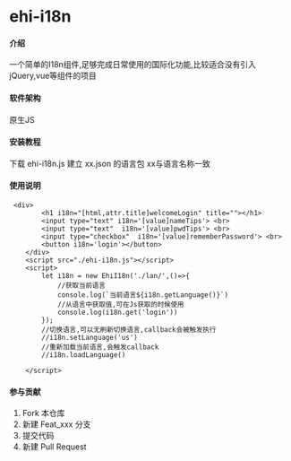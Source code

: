 # ehi-i18n

#### 介绍
一个简单的I18n组件,足够完成日常使用的国际化功能,比较适合没有引入jQuery,vue等组件的项目

#### 软件架构
原生JS


#### 安装教程

下载 ehi-i18n.js
建立 xx.json 的语言包 xx与语言名称一致

#### 使用说明


```
 <div>
        <h1 i18n="[html,attr.title]welcomeLogin" title=""></h1>
        <input type="text" i18n='[value]nameTips'> <br>
        <input type="text"  i18n='[value]pwdTips'> <br>
        <input type="checkbox"  i18n='[value]rememberPassword'> <br>
        <button i18n='login'></button>
    </div>
    <script src="./ehi-i18n.js"></script>
    <script>
        let i18n = new EhiI18n('./lan/',()=>{
            //获取当前语言
            console.log(`当前语言${i18n.getLanguage()}`)
            //从语言中获取值,可在Js获取的时候使用
            console.log(i18n.get('login'))
        });
        //切换语言,可以无刷新切换语言,callback会被触发执行
        //i18n.setLanguage('us')
        //重新加载当前语言,会触发callback
        //i18n.loadLanguage()

    </script>
```


#### 参与贡献

1.  Fork 本仓库
2.  新建 Feat_xxx 分支
3.  提交代码
4.  新建 Pull Request


